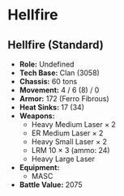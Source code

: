 # Hellfire
## Hellfire (Standard)
- **Role:** Undefined
- **Tech Base:** Clan (3058)
- **Chassis:** 60 tons
- **Movement:** 4 / 6 (8) / 0
- **Armor:** 172 (Ferro Fibrous)
- **Heat Sinks:** 17 (34)
- **Weapons:**
  - Heavy Medium Laser × 2
  - ER Medium Laser × 2
  - Heavy Small Laser × 2
  - LRM 10 × 3 (ammo: 24)
  - Heavy Large Laser
- **Equipment:**
  - MASC
- **Battle Value:** 2075

